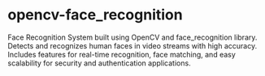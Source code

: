 # opencv-face_recognition
Face Recognition System built using OpenCV and face_recognition library. Detects and recognizes human faces in video streams with high accuracy. Includes features for real-time recognition, face matching, and easy scalability for security and authentication applications.
